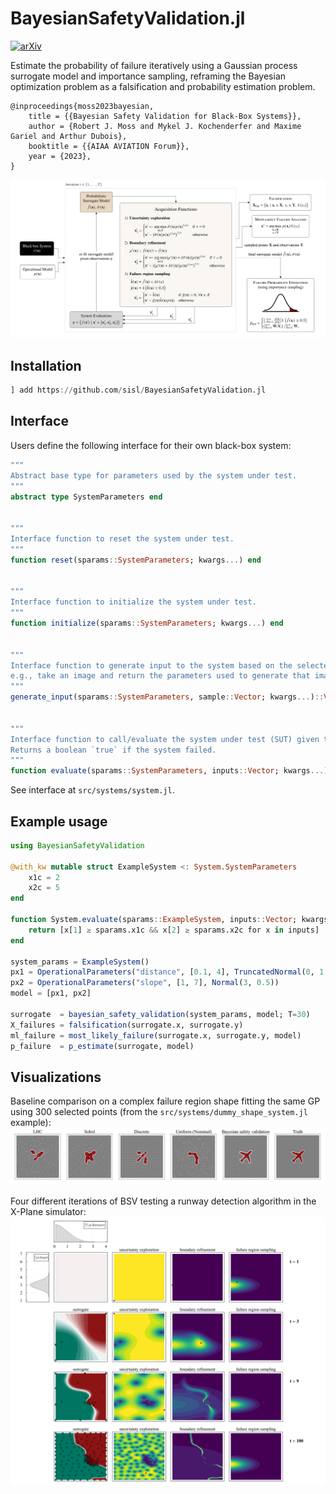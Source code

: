 # BayesianSafetyValidation.jl
[![arXiv](https://img.shields.io/badge/arXiv-2305.02449-b31b1b.svg)](https://arxiv.org/abs/2305.02449)

Estimate the probability of failure iteratively using a Gaussian process surrogate model and importance sampling, reframing the Bayesian optimization problem as a falsification and probability estimation problem.

```
@inproceedings{moss2023bayesian,
    title = {{Bayesian Safety Validation for Black-Box Systems}},
    author = {Robert J. Moss and Mykel J. Kochenderfer and Maxime Gariel and Arthur Dubois},
    booktitle = {{AIAA AVIATION Forum}},
    year = {2023},
}
```

<img src="./media/diagram.png">


## Installation

```julia
] add https://github.com/sisl/BayesianSafetyValidation.jl
```


## Interface
Users define the following interface for their own black-box system:

```julia
"""
Abstract base type for parameters used by the system under test.
"""
abstract type SystemParameters end


"""
Interface function to reset the system under test.
"""
function reset(sparams::SystemParameters; kwargs...) end


"""
Interface function to initialize the system under test.
"""
function initialize(sparams::SystemParameters; kwargs...) end


"""
Interface function to generate input to the system based on the selected parametric sample,
e.g., take an image and return the parameters used to generate that image.
"""
generate_input(sparams::SystemParameters, sample::Vector; kwargs...)::Vector = sample # Default: pass-through


"""
Interface function to call/evaluate the system under test (SUT) given the generated input.
Returns a boolean `true` if the system failed.
"""
function evaluate(sparams::SystemParameters, inputs::Vector; kwargs...)::Vector{Bool} end
```

See interface at `src/systems/system.jl`.


## Example usage

```julia
using BayesianSafetyValidation

@with_kw mutable struct ExampleSystem <: System.SystemParameters
    x1c = 2
    x2c = 5
end

function System.evaluate(sparams::ExampleSystem, inputs::Vector; kwargs...)
    return [x[1] ≥ sparams.x1c && x[2] ≥ sparams.x2c for x in inputs]
end

system_params = ExampleSystem()
px1 = OperationalParameters("distance", [0.1, 4], TruncatedNormal(0, 1.0, 0, 4))
px2 = OperationalParameters("slope", [1, 7], Normal(3, 0.5))
model = [px1, px2]

surrogate  = bayesian_safety_validation(system_params, model; T=30)
X_failures = falsification(surrogate.x, surrogate.y)
ml_failure = most_likely_failure(surrogate.x, surrogate.y, model)
p_failure  = p_estimate(surrogate, model)
```


## Visualizations

Baseline comparison on a complex failure region shape fitting the same GP using 300 selected points (from the `src/systems/dummy_shape_system.jl` example):
<img src="./media/aircraft_fit.png">

Four different iterations of BSV testing a runway detection algorithm in the X-Plane simulator:
<img src="./media/example_plot.png">
